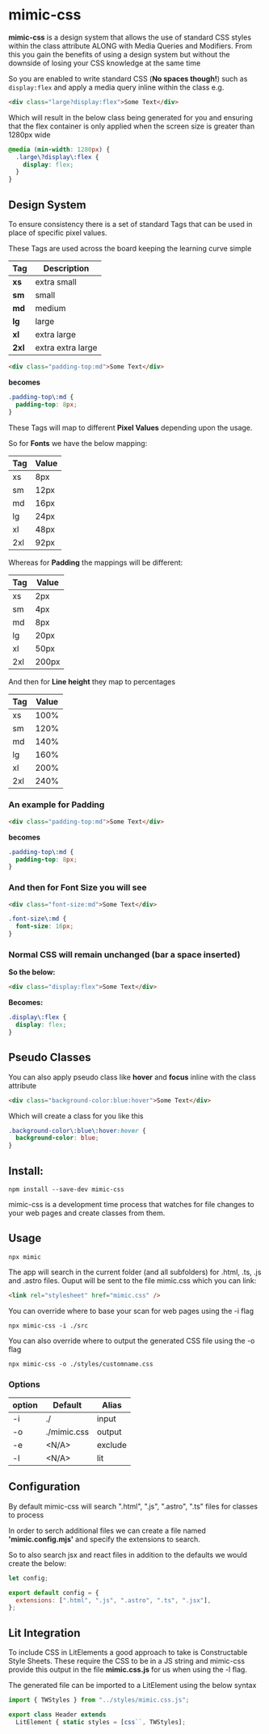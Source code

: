 # mimic-css

**mimic-css** is a design system that allows the use of standard CSS styles within the class attribute ALONG with Media Queries and Modifiers. From this you gain the benefits of using a design system but without the downside of losing your CSS knowledge
at the same time

So you are enabled to write standard CSS (**No spaces though!**) such as `display:flex` and apply a media query inline within the class e.g.

```html
<div class="large?display:flex">Some Text</div>
```

Which will result in the below class being generated for you and ensuring that the flex container is only applied when the screen size is greater than 1280px wide

```css
@media (min-width: 1280px) {
  .large\?display\:flex {
    display: flex;
  }
}
```

## Design System

To ensure consistency there is a set of standard Tags that can be used in place of specific pixel values.

These Tags are used across the board keeping the learning curve simple

| Tag | Description |
| -------- | ------- |
| **xs** | extra small |
| **sm** | small |
| **md** | medium |
| **lg** | large |
| **xl** | extra large |
| **2xl**  | extra extra large |

```html
<div class="padding-top:md">Some Text</div>
```

**becomes**

```css
.padding-top\:md {
  padding-top: 8px;
}
```

These Tags will map to different **Pixel Values** depending upon the usage.

So for **Fonts** we have the below mapping:

| Tag    | Value |
| -------- | ------- |
| xs  | 8px    |
| sm | 12px    |
| md    | 16px    |
| lg    | 24px    |
| xl    | 48px   |
| 2xl    | 92px   |


Whereas for **Padding** the mappings will be different:


| Tag    | Value |
| -------- | ------- |
| xs  | 2px    |
| sm | 4px    |
| md    | 8px    |
| lg    | 20px    |
| xl    | 50px   |
| 2xl    | 200px   |

And then for **Line height** they map to percentages

| Tag    | Value |
| -------- | ------- |
| xs  | 100%    |
| sm | 120%     |
| md    | 140%    |
| lg    | 160%    |
| xl    | 200%    |
| 2xl    | 240%    |



### An example for Padding

```html
<div class="padding-top:md">Some Text</div>
```

**becomes**

```css
.padding-top\:md {
  padding-top: 8px;
}
```

### And then for Font Size you will see

```html
<div class="font-size:md">Some Text</div>
```

```css
.font-size\:md {
  font-size: 16px;
}
```

### Normal CSS will remain unchanged (bar a space inserted)

**So the below:**

```html
<div class="display:flex">Some Text</div>
```

**Becomes:**

```css
.display\:flex {
  display: flex;
}
```

## Pseudo Classes

You can also apply pseudo class like **hover** and **focus** inline with the class attribute

```html
<div class="background-color:blue:hover">Some Text</div>
```

Which will create a class for you like this

```css
.background-color\:blue\:hover:hover {
  background-color: blue;
}
```

## Install:

`npm install --save-dev mimic-css`

mimic-css is a development time process that watches for file changes to your web pages and create classes from them.

## Usage

`npx mimic`

The app will search in the current folder (and all subfolders) for .html, .ts, .js and .astro files.
Ouput will be sent to the file mimic.css which you can link:

```html
<link rel="stylesheet" href="mimic.css" />
```

You can override where to base your scan for web pages using the -i flag

```
npx mimic-css -i ./src
```

You can also override where to output the generated CSS file using the -o flag

```
npx mimic-css -o ./styles/customname.css
```

### Options

| option    | Default | Alias |
| -------- | ------- | ------- |
| -i | ./ | input   |
| -o | ./mimic.css | output   |
| -e | <N/A> | exclude   |
| -l | <N/A> | lit   |


## Configuration

By default mimic-css will search ".html", ".js", ".astro", ".ts"  files for classes to process

In order to serch additional files we can create a file named **'mimic.config.mjs'** and specify the extensions to search. 

So to also search jsx and react files in addition to the defaults we would create the below:

```js
let config;

export default config = {
  extensions: [".html", ".js", ".astro", ".ts", ".jsx"],
};
```

## Lit Integration

To include CSS in LitElements a good approach to take is Constructable Style Sheets. These require the CSS to be in a JS string and mimic-css provide this output in the file **mimic.css.js** for us when using the -l flag.

The generated file can be imported to a LitElement using the below syntax

```javascript
import { TWStyles } from "../styles/mimic.css.js";

export class Header extends
  LitElement { static styles = [css``, TWStyles];
```
